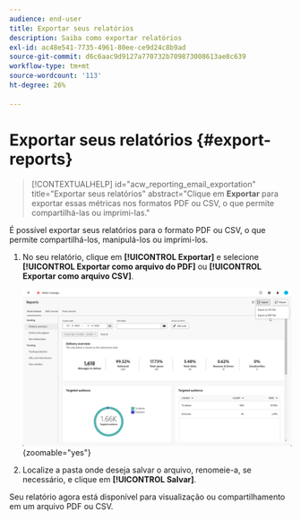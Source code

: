 ```yaml
---
audience: end-user
title: Exportar seus relatórios
description: Saiba como exportar relatórios
exl-id: ac48e541-7735-4961-80ee-ce9d24c8b9ad
source-git-commit: d6c6aac9d9127a770732b709873008613ae8c639
workflow-type: tm+mt
source-wordcount: '113'
ht-degree: 26%

---
```


# Exportar seus relatórios {#export-reports}

>[!CONTEXTUALHELP]
>id="acw_reporting_email_exportation"
>title="Exportar seus relatórios"
>abstract="Clique em **Exportar** para exportar essas métricas nos formatos PDF ou CSV, o que permite compartilhá-las ou imprimi-las."

É possível exportar seus relatórios para o formato PDF ou CSV, o que permite compartilhá-los, manipulá-los ou imprimi-los.

1. No seu relatório, clique em **[!UICONTROL Exportar]** e selecione **[!UICONTROL Exportar como arquivo do PDF]** ou **[!UICONTROL Exportar como arquivo CSV]**.

   ![Captura de tela mostrando as opções de exportação na interface do relatório global](assets/global_report_export.png){zoomable="yes"}

1. Localize a pasta onde deseja salvar o arquivo, renomeie-a, se necessário, e clique em **[!UICONTROL Salvar]**.

Seu relatório agora está disponível para visualização ou compartilhamento em um arquivo PDF ou CSV.